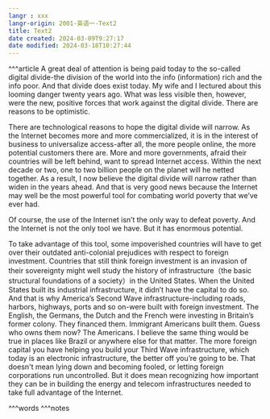```yaml
---
langr : xxx
langr-origin: 2001-英语一-Text2
title: Text2
date created: 2024-03-09T9:27:17
date modified: 2024-03-18T10:27:44
---
```


^^^article
A great deal of attention is being paid today to the so-called digital divide-the division of the world into the info (information) rich and the info poor. And that divide does exist today. My wife and I lectured about this looming danger twenty years ago. What was less visible then, however, were the new, positive forces that work against the digital divide. There are reasons to be optimistic.

There are technological reasons to hope the digital divide will narrow. As the Internet becomes more and more commercialized, it is in the interest of business to universalize access-after all, the more people online, the more potential customers there are. More and more governments, afraid their countries will be left behind, want to spread Internet access. Within the next decade or two, one to two billion people on the planet will he netted together. As a result, I now believe the digital divide will narrow rather than widen in the years ahead. And that is very good news because the Internet may well be the most powerful tool for combating world poverty that we’ve ever had.

Of course, the use of the Internet isn’t the only way to defeat poverty. And the Internet is not the only tool we have. But it has enormous potential.

To take advantage of this tool, some impoverished countries will have to get over their outdated anti-colonial prejudices with respect to foreign investment. Countries that still think foreign investment is an invasion of their sovereignty might well study the history of infrastructure（the basic structural foundations of a society）in the United States. When the United States built its industrial infrastructure, it didn’t have the capital to do so. And that is why America’s Second Wave infrastructure-including roads, harbors, highways, ports and so on-were built with foreign investment. The English, the Germans, the Dutch and the French were investing in Britain’s former colony. They financed them. Immigrant Americans built them. Guess who owns them now? The Americans. I believe the same thing would be true in places like Brazil or anywhere else for that matter. The more foreign capital you have helping you build your Third Wave infrastructure, which today is an electronic infrastructure, the better off you’re going to be. That doesn't mean lying down and becoming fooled, or letting foreign corporations run uncontrolled. But it does mean recognizing how important they can be in building the energy and telecom infrastructures needed to take full advantage of the Internet.





^^^words
^^^notes
